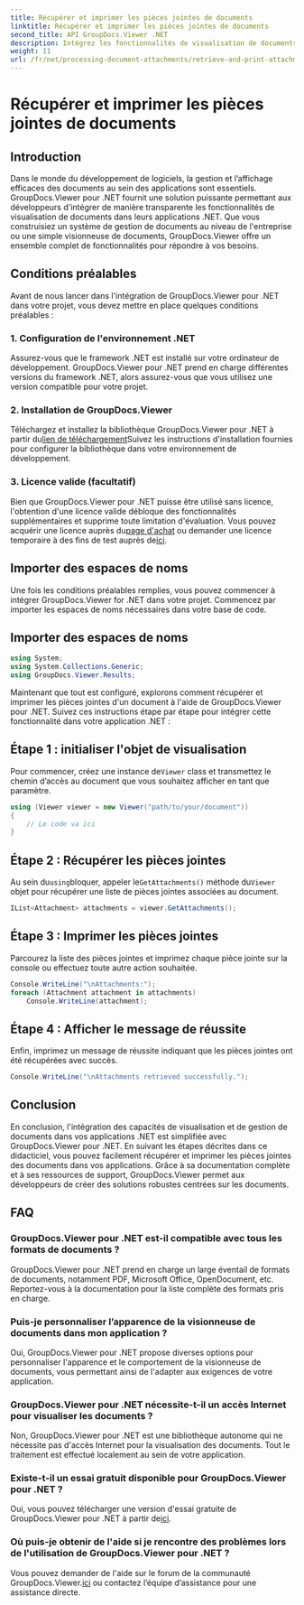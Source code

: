 ```yaml
---
title: Récupérer et imprimer les pièces jointes de documents
linktitle: Récupérer et imprimer les pièces jointes de documents
second_title: API GroupDocs.Viewer .NET
description: Intégrez les fonctionnalités de visualisation de documents dans vos applications .NET de manière transparente avec GroupDocs.Viewer for .NET. Récupérez et imprimez les pièces jointes des documents sans effort.
weight: 11
url: /fr/net/processing-document-attachments/retrieve-and-print-attachments/
---
```


# Récupérer et imprimer les pièces jointes de documents

## Introduction
Dans le monde du développement de logiciels, la gestion et l’affichage efficaces des documents au sein des applications sont essentiels. GroupDocs.Viewer pour .NET fournit une solution puissante permettant aux développeurs d'intégrer de manière transparente les fonctionnalités de visualisation de documents dans leurs applications .NET. Que vous construisiez un système de gestion de documents au niveau de l'entreprise ou une simple visionneuse de documents, GroupDocs.Viewer offre un ensemble complet de fonctionnalités pour répondre à vos besoins.
## Conditions préalables
Avant de nous lancer dans l'intégration de GroupDocs.Viewer pour .NET dans votre projet, vous devez mettre en place quelques conditions préalables :
### 1. Configuration de l'environnement .NET
Assurez-vous que le framework .NET est installé sur votre ordinateur de développement. GroupDocs.Viewer pour .NET prend en charge différentes versions du framework .NET, alors assurez-vous que vous utilisez une version compatible pour votre projet.
### 2. Installation de GroupDocs.Viewer
 Téléchargez et installez la bibliothèque GroupDocs.Viewer pour .NET à partir du[lien de téléchargement](https://releases.groupdocs.com/viewer/net/)Suivez les instructions d'installation fournies pour configurer la bibliothèque dans votre environnement de développement.
### 3. Licence valide (facultatif)
 Bien que GroupDocs.Viewer pour .NET puisse être utilisé sans licence, l'obtention d'une licence valide débloque des fonctionnalités supplémentaires et supprime toute limitation d'évaluation. Vous pouvez acquérir une licence auprès du[page d'achat](https://purchase.groupdocs.com/buy) ou demander une licence temporaire à des fins de test auprès de[ici](https://purchase.groupdocs.com/temporary-license/).

## Importer des espaces de noms
Une fois les conditions préalables remplies, vous pouvez commencer à intégrer GroupDocs.Viewer for .NET dans votre projet. Commencez par importer les espaces de noms nécessaires dans votre base de code.
## Importer des espaces de noms
```csharp
using System;
using System.Collections.Generic;
using GroupDocs.Viewer.Results;
```

Maintenant que tout est configuré, explorons comment récupérer et imprimer les pièces jointes d'un document à l'aide de GroupDocs.Viewer pour .NET. Suivez ces instructions étape par étape pour intégrer cette fonctionnalité dans votre application .NET :
## Étape 1 : initialiser l'objet de visualisation
 Pour commencer, créez une instance de`Viewer` class et transmettez le chemin d’accès au document que vous souhaitez afficher en tant que paramètre.
```csharp
using (Viewer viewer = new Viewer("path/to/your/document"))
{
    // Le code va ici
}
```
## Étape 2 : Récupérer les pièces jointes
 Au sein du`using`bloquer, appeler le`GetAttachments()` méthode du`Viewer` objet pour récupérer une liste de pièces jointes associées au document.
```csharp
IList<Attachment> attachments = viewer.GetAttachments();
```
## Étape 3 : Imprimer les pièces jointes
Parcourez la liste des pièces jointes et imprimez chaque pièce jointe sur la console ou effectuez toute autre action souhaitée.
```csharp
Console.WriteLine("\nAttachments:");
foreach (Attachment attachment in attachments)
    Console.WriteLine(attachment);
```
## Étape 4 : Afficher le message de réussite
Enfin, imprimez un message de réussite indiquant que les pièces jointes ont été récupérées avec succès.
```csharp
Console.WriteLine("\nAttachments retrieved successfully.");
```

## Conclusion
En conclusion, l'intégration des capacités de visualisation et de gestion de documents dans vos applications .NET est simplifiée avec GroupDocs.Viewer pour .NET. En suivant les étapes décrites dans ce didacticiel, vous pouvez facilement récupérer et imprimer les pièces jointes des documents dans vos applications. Grâce à sa documentation complète et à ses ressources de support, GroupDocs.Viewer permet aux développeurs de créer des solutions robustes centrées sur les documents.
## FAQ
### GroupDocs.Viewer pour .NET est-il compatible avec tous les formats de documents ?
GroupDocs.Viewer pour .NET prend en charge un large éventail de formats de documents, notamment PDF, Microsoft Office, OpenDocument, etc. Reportez-vous à la documentation pour la liste complète des formats pris en charge.
### Puis-je personnaliser l’apparence de la visionneuse de documents dans mon application ?
Oui, GroupDocs.Viewer pour .NET propose diverses options pour personnaliser l'apparence et le comportement de la visionneuse de documents, vous permettant ainsi de l'adapter aux exigences de votre application.
### GroupDocs.Viewer pour .NET nécessite-t-il un accès Internet pour visualiser les documents ?
Non, GroupDocs.Viewer pour .NET est une bibliothèque autonome qui ne nécessite pas d'accès Internet pour la visualisation des documents. Tout le traitement est effectué localement au sein de votre application.
### Existe-t-il un essai gratuit disponible pour GroupDocs.Viewer pour .NET ?
 Oui, vous pouvez télécharger une version d'essai gratuite de GroupDocs.Viewer pour .NET à partir de[ici](https://releases.groupdocs.com/).
### Où puis-je obtenir de l'aide si je rencontre des problèmes lors de l'utilisation de GroupDocs.Viewer pour .NET ?
 Vous pouvez demander de l'aide sur le forum de la communauté GroupDocs.Viewer.[ici](https://forum.groupdocs.com/c/viewer/9) ou contactez l’équipe d’assistance pour une assistance directe.